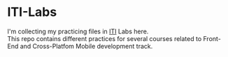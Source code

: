 # ITI-Labs
I'm collecting my practicing files in <a href="https://www.iti.gov.eg/">ITI</a> Labs here.<br>
This repo contains different practices for several courses related to Front-End and Cross-Platfom Mobile development track.
